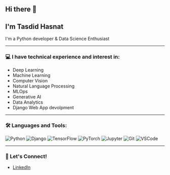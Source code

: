 ## Hi there 👋

<!--
**tasdid25/tasdid25** is a ✨ _special_ ✨ repository because its `README.md` (this file) appears on your GitHub profile.

Here are some ideas to get you started:

- 🔭 I’m currently working on ...
- 🌱 I’m currently learning ...
- 👯 I’m looking to collaborate on ...
- 🤔 I’m looking for help with ...
- 💬 Ask me about ...
- 📫 How to reach me: ...
- 😄 Pronouns: ...
- ⚡ Fun fact: ...
-->


## I'm Tasdid Hasnat 

I'm a Python developer & Data Science Enthusiast 

---

### 💻 I have technical experience and interest in:
- Deep Learning
- Machine Learning
- Computer Vision
- Natural Language Processing
- MLOps
- Generative AI
- Data Analytics
- Django Web App devolpment

---

### 🛠 Languages and Tools:
![Python](https://img.shields.io/badge/-Python-333333?style=flat&logo=python)
![Django](https://img.shields.io/badge/-Django-092E20?style=flat&logo=django&logoColor=white)
![TensorFlow](https://img.shields.io/badge/-TensorFlow-333333?style=flat&logo=tensorflow)
![PyTorch](https://img.shields.io/badge/-PyTorch-333333?style=flat&logo=pytorch)
![Jupyter](https://img.shields.io/badge/-Jupyter-333333?style=flat&logo=jupyter)
![Git](https://img.shields.io/badge/-Git-333333?style=flat&logo=git)
![VSCode](https://img.shields.io/badge/-VSCode-333333?style=flat&logo=visual-studio-code)

---
<!--
### 📈 GitHub Stats
![Tasdid's GitHub stats](https://github-readme-stats.vercel.app/api?username=tasdid25&show_icons=true&theme=dark)

---
-->
### 🔗 Let's Connect!
- [LinkedIn](https://www.linkedin.com/in/tasdid-hasnat/)

